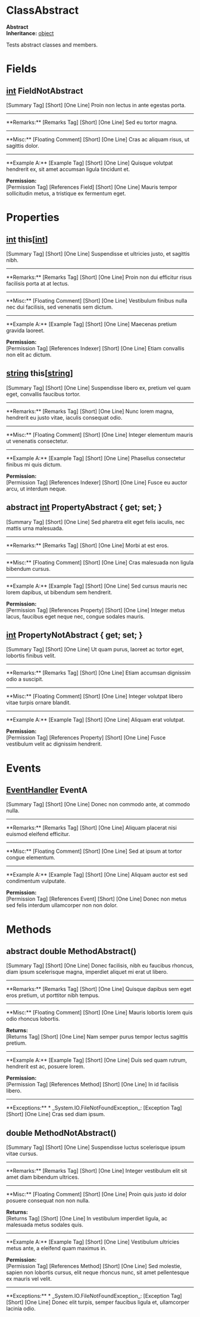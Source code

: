 # ClassAbstract

**Abstract**  
**Inheritance:** [object](https://docs.microsoft.com/en-us/dotnet/api/system.object)  
  
Tests abstract classes and members.  
  

# Fields

## [int](https://docs.microsoft.com/en-us/dotnet/api/system.int32) FieldNotAbstract

[Summary Tag] [Short] [One Line] Proin non lectus in ante egestas porta.  
  
<hr/>  
**Remarks:**  
[Remarks Tag] [Short] [One Line] Sed eu tortor magna.  
  
<hr/>  
**Misc:**  
[Floating Comment] [Short] [One Line] Cras ac aliquam risus, ut sagittis dolor.  
  
<hr/>  
**Example A:**  
[Example Tag] [Short] [One Line] Quisque volutpat hendrerit ex, sit amet accumsan ligula tincidunt et.  
  
**Permission:**  
[Permission Tag] [References Field] [Short] [One Line] Mauris tempor sollicitudin metus, a tristique ex fermentum eget.  
  

# Properties

## [int](https://docs.microsoft.com/en-us/dotnet/api/system.int32) this[[int](https://docs.microsoft.com/en-us/dotnet/api/system.int32)]

[Summary Tag] [Short] [One Line] Suspendisse et ultricies justo, et sagittis nibh.  
  
<hr/>  
**Remarks:**  
[Remarks Tag] [Short] [One Line] Proin non dui efficitur risus facilisis porta at at lectus.  
  
<hr/>  
**Misc:**  
[Floating Comment] [Short] [One Line] Vestibulum finibus nulla nec dui facilisis, sed venenatis sem dictum.  
  
<hr/>  
**Example A:**  
[Example Tag] [Short] [One Line] Maecenas pretium gravida laoreet.  
  
**Permission:**  
[Permission Tag] [References Indexer] [Short] [One Line] Etiam convallis non elit ac dictum.  
  

## [string](https://docs.microsoft.com/en-us/dotnet/api/system.string) this[[string](https://docs.microsoft.com/en-us/dotnet/api/system.string)]

[Summary Tag] [Short] [One Line] Suspendisse libero ex, pretium vel quam eget, convallis faucibus tortor.  
  
<hr/>  
**Remarks:**  
[Remarks Tag] [Short] [One Line] Nunc lorem magna, hendrerit eu justo vitae, iaculis consequat odio.  
  
<hr/>  
**Misc:**  
[Floating Comment] [Short] [One Line] Integer elementum mauris ut venenatis consectetur.  
  
<hr/>  
**Example A:**  
[Example Tag] [Short] [One Line] Phasellus consectetur finibus mi quis dictum.  
  
**Permission:**  
[Permission Tag] [References Indexer] [Short] [One Line] Fusce eu auctor arcu, ut interdum neque.  
  

## abstract [int](https://docs.microsoft.com/en-us/dotnet/api/system.int32) PropertyAbstract { get; set; }

[Summary Tag] [Short] [One Line] Sed pharetra elit eget felis iaculis, nec mattis urna malesuada.  
  
<hr/>  
**Remarks:**  
[Remarks Tag] [Short] [One Line] Morbi at est eros.  
  
<hr/>  
**Misc:**  
[Floating Comment] [Short] [One Line] Cras malesuada non ligula bibendum cursus.  
  
<hr/>  
**Example A:**  
[Example Tag] [Short] [One Line] Sed cursus mauris nec lorem dapibus, ut bibendum sem hendrerit.  
  
**Permission:**  
[Permission Tag] [References Property] [Short] [One Line] Integer metus lacus, faucibus eget neque nec, congue sodales mauris.  
  

## [int](https://docs.microsoft.com/en-us/dotnet/api/system.int32) PropertyNotAbstract { get; set; }

[Summary Tag] [Short] [One Line] Ut quam purus, laoreet ac tortor eget, lobortis finibus velit.  
  
<hr/>  
**Remarks:**  
[Remarks Tag] [Short] [One Line] Etiam accumsan dignissim odio a suscipit.  
  
<hr/>  
**Misc:**  
[Floating Comment] [Short] [One Line] Integer volutpat libero vitae turpis ornare blandit.  
  
<hr/>  
**Example A:**  
[Example Tag] [Short] [One Line] Aliquam erat volutpat.  
  
**Permission:**  
[Permission Tag] [References Property] [Short] [One Line] Fusce vestibulum velit ac dignissim hendrerit.  
  

# Events

## [EventHandler](https://docs.microsoft.com/en-us/dotnet/api/system.eventhandler) EventA

[Summary Tag] [Short] [One Line] Donec non commodo ante, at commodo nulla.  
  
<hr/>  
**Remarks:**  
[Remarks Tag] [Short] [One Line] Aliquam placerat nisi euismod eleifend efficitur.  
  
<hr/>  
**Misc:**  
[Floating Comment] [Short] [One Line] Sed at ipsum at tortor congue elementum.  
  
<hr/>  
**Example A:**  
[Example Tag] [Short] [One Line] Aliquam auctor est sed condimentum vulputate.  
  
**Permission:**  
[Permission Tag] [References Event] [Short] [One Line] Donec non metus sed felis interdum ullamcorper non non dolor.  
  

# Methods

## abstract double MethodAbstract()

[Summary Tag] [Short] [One Line] Donec facilisis, nibh eu faucibus rhoncus, diam ipsum scelerisque magna, imperdiet aliquet mi erat ut libero.  
  
<hr/>  
**Remarks:**  
[Remarks Tag] [Short] [One Line] Quisque dapibus sem eget eros pretium, ut porttitor nibh tempus.  
  
<hr/>  
**Misc:**  
[Floating Comment] [Short] [One Line] Mauris lobortis lorem quis odio rhoncus lobortis.  
  
**Returns:**  
[Returns Tag] [Short] [One Line] Nam semper purus tempor lectus sagittis pretium.  
  
<hr/>  
**Example A:**  
[Example Tag] [Short] [One Line] Duis sed quam rutrum, hendrerit est ac, posuere lorem.  
  
**Permission:**  
[Permission Tag] [References Method] [Short] [One Line] In id facilisis libero.  
  
<hr/>  
**Exceptions:**  
* _System.IO.FileNotFoundException_: [Exception Tag] [Short] [One Line] Cras sed diam ipsum.  

  

## double MethodNotAbstract()

[Summary Tag] [Short] [One Line] Suspendisse luctus scelerisque ipsum vitae cursus.  
  
<hr/>  
**Remarks:**  
[Remarks Tag] [Short] [One Line] Integer vestibulum elit sit amet diam bibendum ultrices.  
  
<hr/>  
**Misc:**  
[Floating Comment] [Short] [One Line] Proin quis justo id dolor posuere consequat non non nulla.  
  
**Returns:**  
[Returns Tag] [Short] [One Line] In vestibulum imperdiet ligula, ac malesuada metus sodales quis.  
  
<hr/>  
**Example A:**  
[Example Tag] [Short] [One Line] Vestibulum ultricies metus ante, a eleifend quam maximus in.  
  
**Permission:**  
[Permission Tag] [References Method] [Short] [One Line] Sed molestie, sapien non lobortis cursus, elit neque rhoncus nunc, sit amet pellentesque ex mauris vel velit.  
  
<hr/>  
**Exceptions:**  
* _System.IO.FileNotFoundException_: [Exception Tag] [Short] [One Line] Donec elit turpis, semper faucibus ligula et, ullamcorper lacinia odio.  

  

